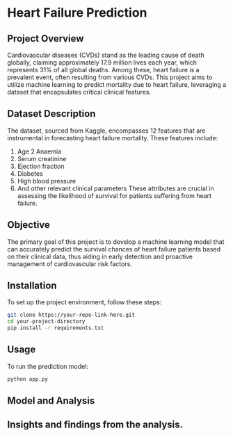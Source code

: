 # Heart Failure Prediction

## Project Overview
Cardiovascular diseases (CVDs) stand as the leading cause of death globally, claiming approximately 17.9 million lives each year, which represents 31% of all global deaths. Among these, heart failure is a prevalent event, often resulting from various CVDs. This project aims to utilize machine learning to predict mortality due to heart failure, leveraging a dataset that encapsulates critical clinical features.

## Dataset Description
The dataset, sourced from Kaggle, encompasses 12 features that are instrumental in forecasting heart failure mortality. These features include:
1. Age
2 Anaemia
3. Serum creatinine
4. Ejection fraction
5. Diabetes
6. High blood pressure
7. And other relevant clinical parameters
These attributes are crucial in assessing the likelihood of survival for patients suffering from heart failure.

## Objective
The primary goal of this project is to develop a machine learning model that can accurately predict the survival chances of heart failure patients based on their clinical data, thus aiding in early detection and proactive management of cardiovascular risk factors.

## Installation
To set up the project environment, follow these steps:

```bash
git clone https://your-repo-link-here.git
cd your-project-directory
pip install -r requirements.txt
```

## Usage
To run the prediction model:
```bash
python app.py
```

## Model and Analysis


## Insights and findings from the analysis.

